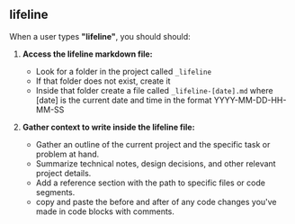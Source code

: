 ## lifeline 
When a user types **"lifeline"**, you should should:
  
1. **Access the lifeline markdown file:**  
   - Look for a folder in the project called `_lifeline`  
   - If that folder does not exist, create it
   - Inside that folder create  a file called `_lifeline-[date].md` where [date] is the current date and time in the format YYYY-MM-DD-HH-MM-SS

2. **Gather context to write inside the lifeline file:**
   - Gather an outline of the current project and the specific task or problem at hand.
   - Summarize technical notes, design decisions, and other relevant project details.
   - Add a reference section with the path to specific files or code segments.
   - copy and paste the before and after of any code changes you've made in code blocks with comments. 